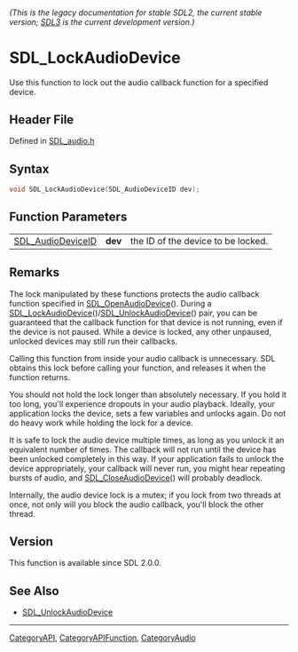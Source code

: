 ###### (This is the legacy documentation for stable SDL2, the current stable version; [SDL3](https://wiki.libsdl.org/SDL3/) is the current development version.)
# SDL_LockAudioDevice

Use this function to lock out the audio callback function for a specified device.

## Header File

Defined in [SDL_audio.h](https://github.com/libsdl-org/SDL/blob/SDL2/include/SDL_audio.h)

## Syntax

```c
void SDL_LockAudioDevice(SDL_AudioDeviceID dev);
```

## Function Parameters

|                                        |         |                                    |
| -------------------------------------- | ------- | ---------------------------------- |
| [SDL_AudioDeviceID](SDL_AudioDeviceID) | **dev** | the ID of the device to be locked. |

## Remarks

The lock manipulated by these functions protects the audio callback
function specified in [SDL_OpenAudioDevice](SDL_OpenAudioDevice)(). During
a
[SDL_LockAudioDevice](SDL_LockAudioDevice)()/[SDL_UnlockAudioDevice](SDL_UnlockAudioDevice)()
pair, you can be guaranteed that the callback function for that device is
not running, even if the device is not paused. While a device is locked,
any other unpaused, unlocked devices may still run their callbacks.

Calling this function from inside your audio callback is unnecessary. SDL
obtains this lock before calling your function, and releases it when the
function returns.

You should not hold the lock longer than absolutely necessary. If you hold
it too long, you'll experience dropouts in your audio playback. Ideally,
your application locks the device, sets a few variables and unlocks again.
Do not do heavy work while holding the lock for a device.

It is safe to lock the audio device multiple times, as long as you unlock
it an equivalent number of times. The callback will not run until the
device has been unlocked completely in this way. If your application fails
to unlock the device appropriately, your callback will never run, you might
hear repeating bursts of audio, and
[SDL_CloseAudioDevice](SDL_CloseAudioDevice)() will probably deadlock.

Internally, the audio device lock is a mutex; if you lock from two threads
at once, not only will you block the audio callback, you'll block the other
thread.

## Version

This function is available since SDL 2.0.0.

## See Also

- [SDL_UnlockAudioDevice](SDL_UnlockAudioDevice)

----
[CategoryAPI](CategoryAPI), [CategoryAPIFunction](CategoryAPIFunction), [CategoryAudio](CategoryAudio)


